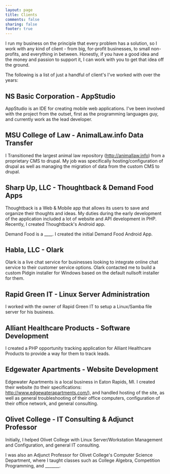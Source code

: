 ```yaml
---
layout: page
title: Clients
comments: false
sharing: false
footer: true
---
```


I run my business on the principle that every problem has a solution, so I work with any kind of client - from big, for-profit businesses, to small non-profits, and everything in between. Honestly, if you have a good idea and the money and passion to support it, I can work with you to get that idea off the ground.

The following is a list of just a handful of client's I've worked with over the years:

NS Basic Corporation - AppStudio
--------------------------------

AppStudio is an IDE for creating mobile web applications. I've been involved with the project from the outset, first as the programming languages guy, and currently work as the lead developer.

MSU College of Law - AnimalLaw.info Data Transfer
-------------------------------------------------

I Transitioned the largest animal law repository (http://animallaw.info) from a proprietary CMS to drupal. My job was specifically hosting/configuration of drupal as well as managing the migration of data from the custom CMS to drupal.

Sharp Up, LLC - Thoughtback & Demand Food Apps
----------------------------------------------

Thoughtback is a Web & Mobile app that allows its users to save and organize their thoughts and ideas. My duties during the early development of the application included a lot of website and API development in PHP. Recently, I created Thoughtback's Android app.

Demand Food is a ____. I created the initial Demand Food Android App.

Habla, LLC - Olark
------------------

Olark is a live chat service for businesses looking to integrate online chat service to their customer service options. Olark contacted me to build a custom Pidgin installer for Windows based on the default nullsoft installer for them.

Rapid Green IT - Linux Server Administration
--------------------------------------------

I worked with the owner of Rapid Green IT to setup a Linux/Samba file server for his business.

Alliant Healthcare Products - Software Development
--------------------------------------------------

I created a PHP opportunity tracking application for Alliant Healthcare Products to provide a way for them to track leads.

Edgewater Apartments - Website Development
------------------------------------------

Edgewater Apartments is a local business in Eaton Rapids, MI. I created their website (to their specifications: http://www.edgewaterapartments.com/), and handled hosting of the site, as well as general troubleshooting of their office computers, configuration of their office network, and general consulting.

Olivet College - IT Consulting & Adjunct Professor
--------------------------------------------------

Initially, I helped Olivet College with Linux Server/Workstation Management and Configuration, and general IT consulting.

I was also an Adjunct Professor for Olivet College's Computer Science Department, where I taught classes such as College Algebra, Competition Programming, and _______.